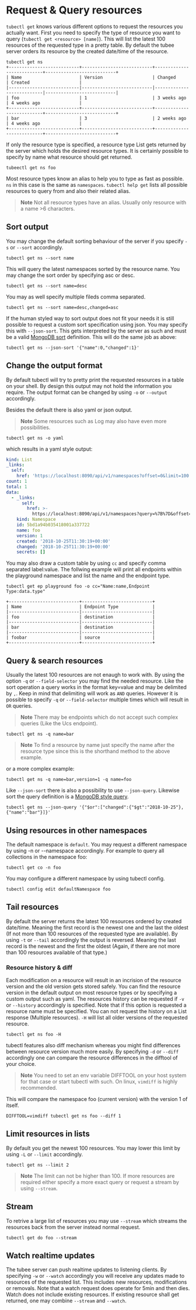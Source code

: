 # Request & Query resources

`tubectl get` knows various different options to request the resources you actually want. 
First you need to specify the type of resource you want to query (`tubectl get <resource> [name]`). 
This will list the latest 100 resources of the requested type in a pretty table. By default the tubee server orders its resource by the created date/time of the resource.

```
tubectl get ns
+---------------------------+---------------------------+---------------------------+---------------------------+
| Name                      | Version                   | Changed                   | Created                   |
|---------------------------|---------------------------|---------------------------|---------------------------|
| foo                       | 1                         | 3 weeks ago               | 4 weeks ago               |
+---------------------------+---------------------------+---------------------------+---------------------------+
| bar                       | 3                         | 2 weeks ago               | 4 weeks ago               |
+---------------------------+---------------------------+---------------------------+---------------------------+
```


If only the resource type is specified, a resource type List gets returned by the server which holds the desired resource types. It is certainly possible to specify by name what resource should get returned.

```
tubeectl get ns foo
```

Most resource types know an alias to help you to type as fast as possible. `ns` in this case is the same as `namespaces`.
`tubectl help get` lists all possible resources to query from and also their related alias.

>**Note** Not all resource types have an alias. Usually only resource with a name >6 characters.


## Sort output
You may change the default sorting behaviour of the server if you specify `-s` or `--sort` accordingly. 

```
tubectl get ns --sort name
```
This will query the latest namespaces sorted by the resource name. You may change the sort order by specifying asc or desc. 

```
tubectl get ns --sort name=desc
```

You may as well specify multiple fileds comma separated.

```
tubectl get ns --sort name=desc,changed=asc
```

If the human styled way to sort output does not fit your needs it is still possible to request a custom sort specification using json.
You may specify this with `--json-sort`. This gets interpreted by the server as such and must be a valid [MongoDB sort](https://docs.mongodb.com/manual/reference/method/cursor.sort/) definition.
This will do the same job as above:

```
tubectl get ns --json-sort '{"name":0,"changed":1}'
```

## Change the output format
By default tubectl will try to pretty print the requested resources in a table on your shell. By design this output may not hold the information you require.
The output format can be changed by using `-o` or `--output` accordingly.

Besides the default there is also yaml or json output.

>**Note** Some resources such as Log may also have even more possibilities.

```
tubectl get ns -o yaml
```

which results in a yaml style output:
```yaml
kind: List
_links:
  self:
    href: 'https://localhost:8090/api/v1/namespaces?offset=0&limit=100'
count: 1
total: 1
data:
  - _links:
      self:
        href: >-
          https://localhost:8090/api/v1/namespaces?query=%7B%7D&offset=NaN&limit=100&sort=%7B%7D
    kind: Namespace
    id: 5bd1a94b035418001a337722
    name: foo
    version: 1
    created: '2018-10-25T11:30:19+00:00'
    changed: '2018-10-25T11:30:19+00:00'
    secrets: []
```

You may also draw a custom table by using `cc` and specify comma separated label:value. The follwing example will print all endpoints within the playground namespace and list the name and the endpoint type.
```
tubectl get ep playground foo -o cc="Name:name,Endpoint Type:data.type"

+---------------------------+---------------------------+
| Name                      | Endpoint Type             |
|---------------------------|---------------------------|
| foo                       | destination               |
|---------------------------|---------------------------|
| bar                       | destination               |
|---------------------------|---------------------------|
| foobar                    | source                    |
+---------------------------+---------------------------+
```

## Query & search resources
Usually the latest 100 resources are not enaugh to work with. By using the option `-q` or `--field-selector` you may find the needed resource.
Like the sort operation a query works in the format key=value and may be delimited by `,`. Keep in mind that delimiting will work as `AND` queries. However it is possible to specify `-q` or `--field-selector` multiple times which will result in `OR` queries.

>**Note** There may be endpoints which do not accept such complex queries (Like the Ucs endpoint).

```
tubectl get ns -q name=bar
```
>**Note** To find a resource by name just specify the name after the resource type since this is the shorthand method to the above example.

or a more complex example:

```
tubectl get ns -q name=bar,version=1 -q name=foo
```

Like `--json-sort` there is also a possibility to use `--json-query`. Likewise sort the query definition is a [MongoDB style query](https://docs.mongodb.com/manual/tutorial/query-documents/).

```
tubectl get ns --json-query '{"$or":["changed":{"$gt":"2018-10-25"},{"name":"bar"}]}'
```

## Using resources in other namespaces
The default namespace is `default`. You may request a different namespace by using -n or --namespace accordingly.
For example to query all collections in the namespace foo:

```
tubectl get co -n foo
```

You may configure a different namespace by using tubectl config.
```
tubectl config edit defaultNamespace foo
```

## Tail resources
By default the server returns the latest 100 resources ordered by created date/time. Meaning the first record is the newest one and the last the oldest (If not more than 100 resources of the requested type are available). By using `-t` or `--tail` accordingly the output is reversed. Meaning the last record is the newest and the first the oldest (Again, if there are not more than 100 resources available of that type.)

### Resource history & diff
Each modification on a resource will result in an incrision of the resource version and the old version gets stored safely. You can find the resource version in the default output on most resource types or by specifying a custom output such as yaml. The resources history can be requested if `-v` or `--history` accordingly is specified. Note that if this option is requested a resource name must be specified. You can not request the history on a List response (Multiple resources).
`-H` will list all older versions of the requested resource.

```
tubectl get ns foo -H
```

tubectl features also diff mechanism whereas you might find differences between resource version much more easily.
By specifying `-d` or `--diff` accordingly one can compare the resource differences in the difftool of your choice.

>**Note** You need to set an env variable DIFFTOOL on your host system for that case or start tubectl with such.
On linux, `vimdiff` is highly recommended. 

This will compare the namespace foo (current version) with the version 1 of itself.

```
DIFFTOOL=vimdiff tubectl get ns foo --diff 1
```

## Limit resources in lists
By default you get the newest 100 resources. You may lower this limit by using `-L` or `--limit` accordingly.
```
tubectl get ns --limit 2
```

>**Note** The limit can not be higher than 100. If more resources are required either specify a more exact query or request a stream by using `--stream`.

## Stream

To retrive a large list of resources you may use `--stream` which streams the resources back from the server instead normal request.
```
tubectl get do foo --stream
```

## Watch realtime updates

The tubee server can push realtime updates to listening clients. By specifying `-w` or `--watch` accordingly you will receive any updates made to resources of the requested list. This includes new resources, modifications or removals. Note that a watch request does operate for 5min and then dies. Watch does not include existing resources. If existing resource shall get returned, one may combine `--stream` and `--watch`. 

